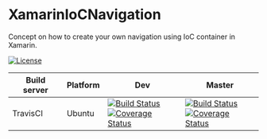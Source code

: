 # XamarinIoCNavigation
Concept on how to create your own navigation using IoC container in Xamarin.

[![License](http://img.shields.io/:license-mit-blue.svg)](https://github.com/kkolodziejczak/XamarinIoCNavigation/blob/master/LICENSE)


| Build server                | Platform     | Dev    | Master             |
|-----------------------------|--------------|--------------|--------------|
| TravisCI                    | Ubuntu  | [![Build Status](https://travis-ci.com/kkolodziejczak/XamarinIoCNavigation.svg?branch=dev)](https://travis-ci.com/kkolodziejczak/XamarinIoCNavigation)<br>[![Coverage Status](https://coveralls.io/repos/github/kkolodziejczak/XamarinIoCNavigation/badge.svg?branch=dev)](https://coveralls.io/github/kkolodziejczak/XamarinIoCNavigation?branch=dev) | [![Build Status](https://travis-ci.com/kkolodziejczak/XamarinIoCNavigation.svg?branch=master)](https://travis-ci.com/kkolodziejczak/XamarinIoCNavigation)<br>[![Coverage Status](https://coveralls.io/repos/github/kkolodziejczak/XamarinIoCNavigation/badge.svg?branch=master)](https://coveralls.io/github/kkolodziejczak/XamarinIoCNavigation?branch=master) |

